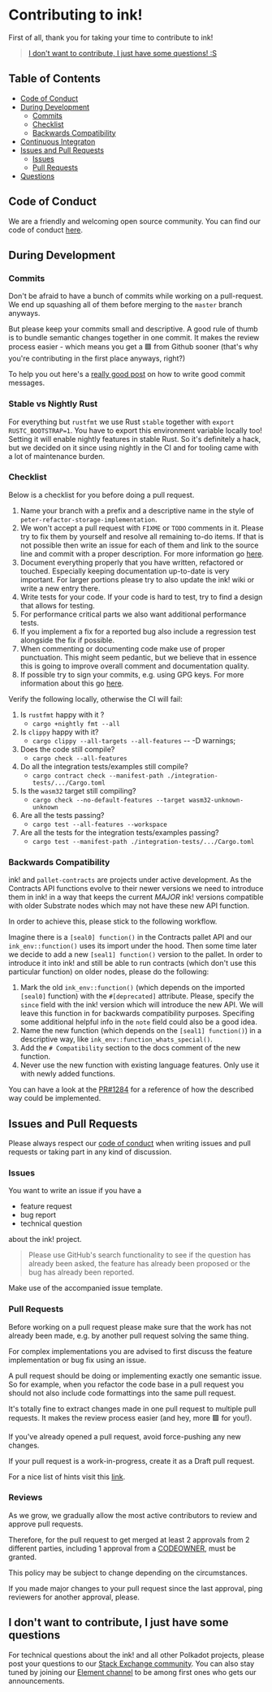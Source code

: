 # Contributing to ink!

First of all, thank you for taking your time to contribute to ink!

> [I don't want to contribute, I just have some questions! :S](#I-dont-want-to-contribute-I-just-have-some-questions)

## Table of Contents
* [Code of Conduct](#code-of-conduct)
* [During Development](#during-development)
    * [Commits](#commits)
    * [Checklist](#checklist)
    * [Backwards Compatibility](#backwards-compatibility)
* [Continuous Integraton](#continuous-integration)
* [Issues and Pull Requests](#issues-and-pull-requests)
    * [Issues](#issues)
    * [Pull Requests](#pull-requests)
* [Questions](#I-dont-want-to-contribute-I-just-have-some-questions)

## Code of Conduct

We are a friendly and welcoming open source community.
You can find our code of conduct [here](CODE_OF_CONDUCT.adoc).

## During Development

### Commits

Don't be afraid to have a bunch of commits while working on a pull-request. We end up
squashing all of them before merging to the `master` branch anyways.

But please keep your commits small and descriptive. A good rule of thumb is to
bundle semantic changes together in one commit. It makes the review
process easier - which means you get a 🟩 from Github sooner (that's why you're
contributing in the first place anyways, right?)

To help you out here's a [really good post](https://cbea.ms/git-commit/) on how to write good commit
messages.

### Stable vs Nightly Rust

For everything but `rustfmt` we use Rust `stable` together with `export RUSTC_BOOTSTRAP=1`.
You have to export this environment variable locally too! Setting it will enable nightly
features in stable Rust. So it's definitely a hack, but we decided on it since using nightly
in the CI and for tooling came with a lot of maintenance burden.

### Checklist

Below is a checklist for you before doing a pull request.

1. Name your branch with a prefix and a descriptive name in the style of `peter-refactor-storage-implementation`.
1. We won't accept a pull request with `FIXME` or `TODO` comments in it.
   Please try to fix them by yourself and resolve all remaining to-do items.
   If that is not possible then write an issue for each of them and link to the source line and commit with a proper description. For more information go [here](#Issues-&-pull-requests).
1. Document everything properly that you have written, refactored or touched. Especially keeping documentation up-to-date is very important. For larger portions please try to also update the ink! wiki or write a new entry there.
1. Write tests for your code. If your code is hard to test, try to find a design that allows for testing.
1. For performance critical parts we also want additional performance tests.
1. If you implement a fix for a reported bug also include a regression test alongside the fix if possible.
1. When commenting or documenting code make use of proper punctuation.
   This might seem pedantic, but we believe that in essence this is going to improve overall comment and documentation quality.
1. If possible try to sign your commits, e.g. using GPG keys. For more information about this go [here](https://help.github.com/en/articles/signing-commits).

Verify the following locally, otherwise the CI will fail:

1. Is `rustfmt` happy with it ?
    - `cargo +nightly fmt --all`
1. Is `clippy` happy with it?
    - `cargo clippy --all-targets --all-features` -- -D warnings;
1. Does the code still compile?
    - `cargo check --all-features`
1. Do all the integration tests/examples still compile?
    - `cargo contract check --manifest-path ./integration-tests/.../Cargo.toml`
1. Is the `wasm32` target still compiling?
    - `cargo check --no-default-features --target wasm32-unknown-unknown`
1. Are all the tests passing?
    - `cargo test --all-features --workspace`
1. Are all the tests for the integration tests/examples passing?
    - `cargo test --manifest-path ./integration-tests/.../Cargo.toml`

### Backwards Compatibility

ink! and `pallet-contracts` are projects under active development. As the Contracts API
functions evolve to their newer versions we need to introduce them in ink! in a way that
keeps the current *MAJOR* ink! versions compatible with older Substrate nodes which
may not have these new API function.

In order to achieve this, please stick to the following workflow.

Imagine there is a `[seal0] function()` in the Contracts pallet API and our
`ink_env::function()` uses its import under the hood. Then some time later we decide
to add a new `[seal1] function()` version to the pallet. In order to introduce it into
ink! and still be able to run contracts (which don't use this particular function) on
older nodes, please do the following:

1. Mark the old `ink_env::function()` (which depends on the imported `[seal0]` function)
   with the `#[deprecated]` attribute. Please, specify the `since` field with the ink!
   version which will introduce the new API. We will leave this function in for backwards
   compatibility purposes. Specifing some additional helpful info in the `note` field
   could also be a good idea.
2. Name the new function (which depends on the `[seal1] function()`) in a descriptive
   way, like `ink_env::function_whats_special()`.
3. Add the `# Compatibility` section to the docs comment of the new function.
4. Never use the new function with existing language features. Only use it with newly
   added functions.

You can have a look at the [PR#1284](https://github.com/paritytech/ink/pull/1284/files#diff-e7cc1cdb3856da1293c785de863703d5961c324aa2018decb0166ea1eb0631e8R191) for a reference of how the described way could be implemented.


## Issues and Pull Requests

Please always respect our [code of conduct](CODE_OF_CONDUCT.md) when writing issues and pull requests or taking part in any kind of discussion.

### Issues

You want to write an issue if you have a
- feature request
- bug report
- technical question

about the ink! project.

> Please use GitHub's search functionality to see if the question has already been asked,
the feature has already been proposed or the bug has already been reported.

Make use of the accompanied issue template.

### Pull Requests

Before working on a pull request please make sure that the work has not already been made, e.g. by another pull request solving the same thing.

For complex implementations you are advised to first discuss the feature implementation or bug fix using an issue.

A pull request should be doing or implementing exactly one semantic issue. So for example, when you refactor the code base in a pull request you should not also include code formattings into the same pull request.

It's totally fine to extract changes made in one pull request to multiple pull requests. It makes the review process easier (and hey, more 🟩 for you!).

If you've already opened a pull request, avoid force-pushing any new changes.

If your pull request is a work-in-progress, create it as a Draft pull request.

For a nice list of hints visit this [link][GitHub Perfect Pull Reqest].

### Reviews

As we grow, we gradually allow the most active contributors to review and approve pull requests.

Therefore, for the pull request to get merged at least 2 approvals from 2 different parties, including
1 approval from a [CODEOWNER](/CODEOWNERS), must be granted.

This policy may be subject to change depending on the circumstances.

If you made major changes to your pull request since the last approval,
ping reviewers for another approval, please.

## I don't want to contribute, I just have some questions

For technical questions about the ink! and all other Polkadot projects, please post your questions to our [Stack Exchange community][Stack-Exchange-Link]. You can also stay tuned by joining our [Element channel][Riot-Smart-Contracts-ink] to be among first ones who gets our announcements.

[Stack-Exchange-Link]: https://substrate.stackexchange.com

[Riot-Smart-Contracts-ink]: https://riot.im/app/#/room/#ink:matrix.parity.io

[GitHub Perfect Pull Reqest]: https://github.blog/2015-01-21-how-to-write-the-perfect-pull-request/

